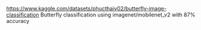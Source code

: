 https://www.kaggle.com/datasets/phucthaiv02/butterfly-image-classification
Butterfly classification using imagenet/mobilenet_v2 with 87% accuracy
